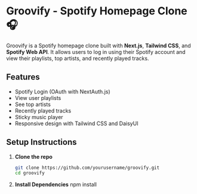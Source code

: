 # Groovify - Spotify Homepage Clone 🎧

Groovify is a Spotify homepage clone built with **Next.js**, **Tailwind CSS**, and **Spotify Web API**. It allows users to log in using their Spotify account and view their playlists, top artists, and recently played tracks.

## Features

- Spotify Login (OAuth with NextAuth.js)
- View user playlists
- See top artists
- Recently played tracks
- Sticky music player 
- Responsive design with Tailwind CSS and DaisyUI

## Setup Instructions

1. **Clone the repo**
   ```bash
   git clone https://github.com/yourusername/groovify.git
   cd groovify

2. **Install Dependencies**
   npm install

